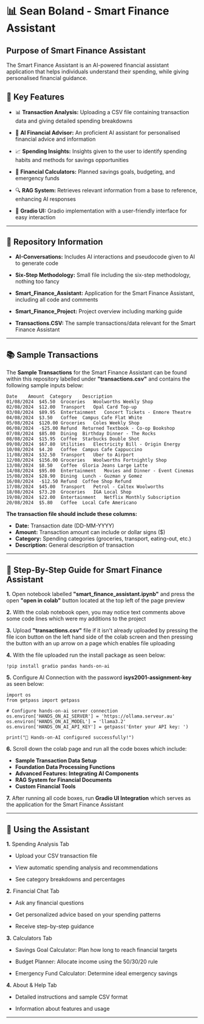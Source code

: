 # 📊 Sean Boland - Smart Finance Assistant

## Purpose of Smart Finance Assistant

The Smart Finance Assistant is an AI-powered financial assistant application that helps individuals understand their spending, while giving personalised financial guidance.


## 🔑 Key Features
- 📊 **Transaction Analysis:** Uploading a CSV file containing transaction data and giving detailed spending breakdowns
  
- 🤖 **AI Financial Advisor:** An proficient AI assistant for personalised financial advice and information
  
- 📈 **Spending Insights:** Insights given to the user to identify spending habits and methods for savings opportunities
  
- 🧮 **Financial Calculators:** Planned savings goals, budgeting, and emergency funds
  
- 🔍 **RAG System:** Retrieves relevant information from a base to reference, enhancing AI responses
  
- 🎯 **Gradio UI:** Gradio implementation with a user-friendly interface for easy interaction

---
## 📂 Repository Information

- **AI-Conversations:** Includes AI interactions and pseudocode given to AI to generate code

- **Six-Step Methodology:** Small file including the six-step methodology, nothing too fancy

- **Smart_Finance_Assistant:** Application for the Smart Finance Assistant, including all code and comments

- **Smart_Finance_Project:** Project overview including marking guide

- **Transactions.CSV:** The sample transactions/data relevant for the Smart Finance Assistant

---
## 📚 Sample Transactions

The **Sample Transactions** for the Smart Finance Assistant can be found within this repository labelled under **"transactions.csv"** and contains the following sample inputs below:

```
Date	Amount	Category	Description
01/08/2024	$45.50	Groceries	Woolworths Weekly Shop
02/08/2024	$12.00	Transport	Opal Card Top-up
03/08/2024	$89.95	Entertainment	Concert Tickets - Enmore Theatre
04/08/2024	$3.50	Coffee	Campus Cafe Flat White
05/08/2024	$120.00	Groceries	Coles Weekly Shop
06/08/2024	-$25.00	Refund	Returned Textbook - Co-op Bookshop
07/08/2024	$85.00	Dining	Birthday Dinner - The Rocks
08/08/2024	$15.95	Coffee	Starbucks Double Shot
09/08/2024	$67.80	Utilities	Electricity Bill - Origin Energy
10/08/2024	$4.20	Coffee	Campus Cafe Cappuccino
11/08/2024	$32.50	Transport	Uber to Airport
12/08/2024	$156.00	Groceries	Woolworths Fortnightly Shop
13/08/2024	$8.50	Coffee	Gloria Jeans Large Latte
14/08/2024	$95.00	Entertainment	Movies and Dinner - Event Cinemas
15/08/2024	$28.90	Dining	Lunch - Guzman y Gomez
16/08/2024	-$12.50	Refund	Coffee Shop Refund
17/08/2024	$45.00	Transport	Petrol - Caltex Woolworths
18/08/2024	$73.20	Groceries	IGA Local Shop
19/08/2024	$22.00	Entertainment	Netflix Monthly Subscription
20/08/2024	$5.80	Coffee	Local Cafe Americano

```
**The transaction file should include these columns:**
- **Date:** Transaction date (DD-MM-YYYY)
- **Amount:** Transaction amount can include or dollar signs ($)
- **Category:** Spending categories (groceries, transport, eating-out, etc.)
- **Description:** General description of transaction

---

## 🚀 Step-By-Step Guide for Smart Finance Assistant

**1.** Open notebook labelled **"smart_finance_assistant.ipynb"** and press the open **"open in colab"** button located at the top left of the page preview


**2.** With the colab notebook open, you may notice text comments above some code lines which were my additions to the project


**3.** Upload **"transactions.csv"** file if it isn't already uploaded by pressing the file icon button on the left hand side of the colab screen and then pressing the button with an up arrow on a page which enables file uploading


**4.** With the file uploaded run the install package as seen below:

```
!pip install gradio pandas hands-on-ai
```


**5.** Configure AI Connection with the password **isys2001-assignment-key** as seen below:

```
import os
from getpass import getpass

# Configure hands-on-ai server connection
os.environ['HANDS_ON_AI_SERVER'] = 'https://ollama.serveur.au'
os.environ['HANDS_ON_AI_MODEL'] = 'llama3.2'
os.environ['HANDS_ON_AI_API_KEY'] = getpass('Enter your API key: ')

print("🔑 Hands-on-AI configured successfully!")
```

**6.** Scroll down the colab page and run all the code boxes which include:
- **Sample Transaction Data Setup**
- **Foundation Data Processing Functions**
- **Advanced Features: Integrating AI Components**
- **RAG System for Financial Documents**
- **Custom Financial Tools**


**7.** After running all code boxes, run **Gradio UI Integration** which serves as the application for the Smart Finance Assistant

---
## 📍 Using the Assistant

**1.** Spending Analysis Tab
- Upload your CSV transaction file

- View automatic spending analysis and recommendations
  
- See category breakdowns and percentages

**2.** Financial Chat Tab
- Ask any financial questions
  
- Get personalized advice based on your spending patterns
  
- Receive step-by-step guidance

**3.** Calculators Tab
- Savings Goal Calculator: Plan how long to reach financial targets
  
- Budget Planner: Allocate income using the 50/30/20 rule
  
- Emergency Fund Calculator: Determine ideal emergency savings

**4.** About & Help Tab
- Detailed instructions and sample CSV format
  
- Information about features and usage

---

